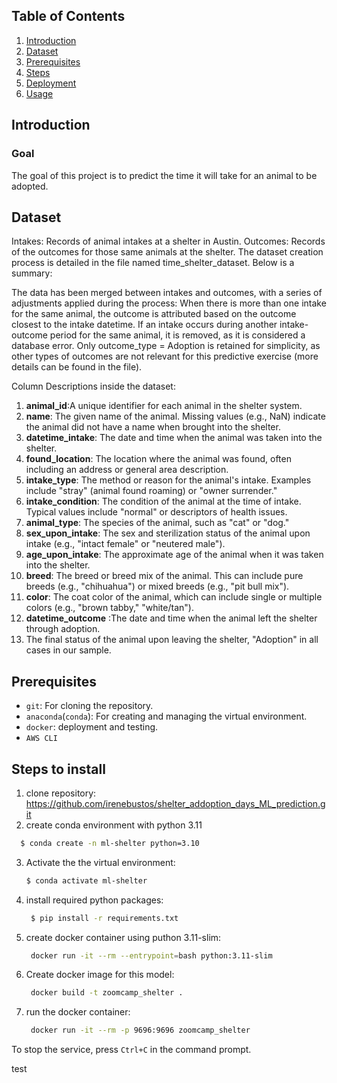 ## Table of Contents
1. [Introduction](#introduction)
2. [Dataset](#dataset)
3. [Prerequisites](#prerequisites)
4. [Steps](#steps-to-install)
5. [Deployment](#deployment)
6. [Usage](#usage)

## Introduction

### Goal
The goal of this project is to predict the time it will take for an animal to be adopted.

## Dataset
Intakes: Records of animal intakes at a shelter in Austin.
Outcomes: Records of the outcomes for those same animals at the shelter.
The dataset creation process is detailed in the file named time_shelter_dataset. Below is a summary:

The data has been merged between intakes and outcomes, with a series of adjustments applied during the process:
When there is more than one intake for the same animal, the outcome is attributed based on the outcome closest to the intake datetime.
If an intake occurs during another intake-outcome period for the same animal, it is removed, as it is considered a database error.
Only outcome_type = Adoption is retained for simplicity, as other types of outcomes are not relevant for this predictive exercise (more details can be found in the file).

Column Descriptions inside the dataset:
1. **animal_id**:A unique identifier for each animal in the shelter system.
2. **name**: The given name of the animal. Missing values (e.g., NaN) indicate the animal did not have a name when brought into the shelter.
3. **datetime_intake**: The date and time when the animal was taken into the shelter.
4. **found_location**: The location where the animal was found, often including an address or general area description.
5. **intake_type**: The method or reason for the animal's intake. Examples include "stray" (animal found roaming) or "owner surrender."
6. **intake_condition**: The condition of the animal at the time of intake. Typical values include "normal" or descriptors of health issues.
7. **animal_type**: The species of the animal, such as "cat" or "dog."
8. **sex_upon_intake**: The sex and sterilization status of the animal upon intake (e.g., "intact female" or "neutered male").
9. **age_upon_intake**: The approximate age of the animal when it was taken into the shelter.
10. **breed**: The breed or breed mix of the animal. This can include pure breeds (e.g., "chihuahua") or mixed breeds (e.g., "pit bull mix").
11. **color**: The coat color of the animal, which can include single or multiple colors (e.g., "brown tabby," "white/tan").
12. **datetime_outcome** :The date and time when the animal left the shelter through adoption.
13. The final status of the animal upon leaving the shelter, "Adoption" in all cases in our sample.

## Prerequisites
- `git`: For cloning the repository.
- `anaconda`(`conda`): For creating and managing the virtual environment.
- `docker`: deployment and testing.
- `AWS CLI`

## Steps to install

1. clone repository: https://github.com/irenebustos/shelter_addoption_days_ML_prediction.git
2. create conda environment with python 3.11
 ```bash
   $ conda create -n ml-shelter python=3.10
   ```
3. Activate the the virtual environment:

   ```bash
   $ conda activate ml-shelter
   ```
4. install required python packages: 
   ```bash
    $ pip install -r requirements.txt
   ```
5. create docker container using puthon 3.11-slim:
   ```bash
    docker run -it --rm --entrypoint=bash python:3.11-slim
   ```
6. Create docker image for this model:

   ```bash
    docker build -t zoomcamp_shelter .
   ```
7. run the docker container: 
   ```bash
    docker run -it --rm -p 9696:9696 zoomcamp_shelter
   ```
To stop the service, press `Ctrl+C` in the command prompt.

test